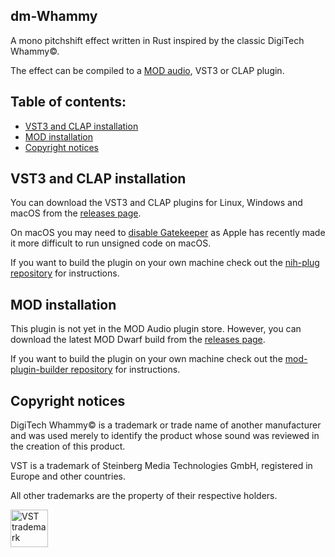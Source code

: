 ## dm-Whammy

A mono pitchshift effect written in Rust inspired by the classic DigiTech Whammy©. 

The effect can be compiled to a [MOD audio](https://mod.audio/), VST3 or CLAP plugin.

## Table of contents:

- [VST3 and CLAP installation](#VST3-and-CLAP-installation)
- [MOD installation](#MOD-installation)
- [Copyright notices](#Copyright-notices)

## VST3 and CLAP installation

You can download the VST3 and CLAP plugins for Linux, Windows and macOS from the [releases page](https://github.com/davemollen/dm-Whammy/releases).

On macOS you may need to [disable Gatekeeper](https://disable-gatekeeper.github.io/) as Apple has recently made it more difficult to run unsigned code on macOS.

If you want to build the plugin on your own machine check out the [nih-plug repository](https://github.com/robbert-vdh/nih-plug) for instructions.

## MOD installation

This plugin is not yet in the MOD Audio plugin store.
However, you can download the latest MOD Dwarf build from the [releases page](https://github.com/davemollen/dm-Whammy/releases).

If you want to build the plugin on your own machine check out the [mod-plugin-builder repository](https://github.com/moddevices/mod-plugin-builder) for instructions.

## Copyright notices

DigiTech Whammy© is a trademark or trade name of another manufacturer and was used merely to identify the product whose sound was reviewed in the creation of this product.

VST is a trademark of Steinberg Media Technologies GmbH, registered in Europe and other countries.

All other trademarks are the property of their respective holders.

<img src="https://steinbergmedia.github.io/vst3_dev_portal/resources/licensing_6.png" width="60" height="auto" alt="VST trademark">
